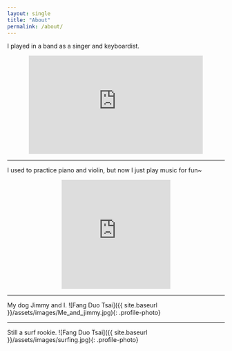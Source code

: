 ```yaml
---
layout: single
title: "About"
permalink: /about/
---
```


I played in a band as a singer and keyboardist.
<div class="iframe-container" style="width: 80%; max-width: 560px; margin: 0 auto;">
    <div style="position: relative; padding-bottom: 56.25%; height: 0; overflow: hidden;">
        <iframe src="https://www.youtube.com/embed/z9Ntn-NwxBo" style="position: absolute; top: 0; left: 0; width: 100%; height: 100%;" frameborder="0" allow="accelerometer; autoplay; clipboard-write; encrypted-media; gyroscope; picture-in-picture" allowfullscreen></iframe>
    </div>
</div>

---

I used to practice piano and violin, but now I just play music for fun~
<div class="iframe-container" style="width: 50%; max-width: 315px; margin: 0 auto;">
    <div style="position: relative; padding-bottom: 100%; height: 0; overflow: hidden;">
        <iframe src="https://www.youtube.com/embed/Sjv2bAbLLL8" style="position: absolute; top: 0; left: 0; width: 100%; height: 100%;" frameborder="0" allow="accelerometer; autoplay; clipboard-write; encrypted-media; gyroscope; picture-in-picture" allowfullscreen></iframe>
    </div>
</div>

---

My dog Jimmy and I.
![Fang Duo Tsai]({{ site.baseurl }}/assets/images/Me_and_jimmy.jpg){: .profile-photo}

---

Still a surf rookie.
![Fang Duo Tsai]({{ site.baseurl }}/assets/images/surfing.jpg){: .profile-photo}
